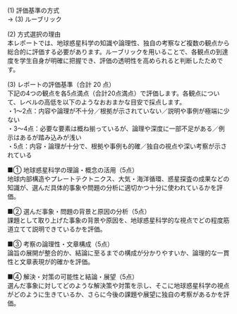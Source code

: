 (1) 評価基準の方式  
→ (3) ルーブリック  

(2) 方式選択の理由  
本レポートでは、地球惑星科学の知識や論理性、独自の考察など複数の観点から総合的に評価する必要があります。ルーブリックを用いることで、各観点の到達度を学生自身が明確に把握でき、評価の透明性を高められると判断したためです。  

(3) レポートの評価基準（合計 20 点）  
下記の4つの観点を各5点満点（合計20点満点）で評価します。各観点について、レベルの高低を以下のようなおおまかな目安で採点します。  
・1～2点：内容や論理が不十分／根拠が示されていない／説明や事例が極端に少ない  
・3～4点：必要な要素は概ね揃っているが、論理や深度に一部不足がある／例示はあるが踏み込みが浅い  
・5点：内容・論理が十分で、根拠や事例も的確／独自の視点や深い考察が示されている  

■① 地球惑星科学の理論・概念の活用（5点）  
地球内部構造やプレートテクトニクス、大気・海洋循環、惑星探査の成果などの知識が、選んだ具体的事象や問題の分析に適切かつ十分に使われているかを評価。  

■② 選んだ事象・問題の背景と原因の分析（5点）  
課題として取り上げた事象の背景や原因を、地球惑星科学的な視点でどの程度筋道立てて説明できているかを評価。  

■③ 考察の論理性・文章構成（5点）  
論旨の展開が整合的か、結論に至るまでの構成が分かりやすいか、論理的な一貫性と文章表現が的確かを評価。  

■④ 解決・対策の可能性と結論・展望（5点）  
選んだ事象に対してどのような解決策や対策を示し、そこに地球惑星科学の視点がどのように生きているか、さらに今後の課題や展望に独自の考察があるかを評価。  
